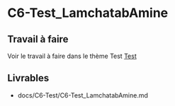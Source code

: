 
# C6-Test_LamchatabAmine

## Travail à faire
Voir le travail à faire dans le thème Test
[Test](https://github.com/solicoders/evaluation/issues/10)

## Livrables
- docs/C6-Test/C6-Test_LamchatabAmine.md 
 

